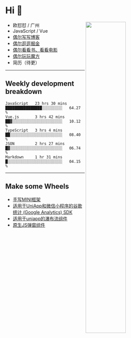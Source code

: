 # Hi 👋

[<img align="right" width="50%" src="https://github-readme-stats.vercel.app/api?username=OUDUIDUI&theme=dark&show_icons=true">](https://metrics.lecoq.io/OUDUIDUI?template=classic&#41;)


-   欧怼怼 / 广州
-   JavaScript / Vue
-   [偶尔写写博客](OUDUIDUI.cn)
-   [偶尔逛逛掘金](https://juejin.cn/user/4309700183594366)
-   [偶尔看看书、看看电影](https://www.yuque.com/books/share/3ee1684b-8e19-4849-b5aa-13d1813ded6d)
-   [偶尔玩玩魔方](https://cubing.com/results/person/2014OUSH01)
-   简历（待更）

---

##  Weekly development breakdown

<!--START_SECTION:waka-->
```text
JavaScript   23 hrs 30 mins  ████████████████░░░░░░░░░   64.27 % 
Vue.js       3 hrs 42 mins   ██▓░░░░░░░░░░░░░░░░░░░░░░   10.12 % 
TypeScript   3 hrs 4 mins    ██░░░░░░░░░░░░░░░░░░░░░░░   08.40 % 
JSON         2 hrs 27 mins   █▓░░░░░░░░░░░░░░░░░░░░░░░   06.74 % 
Markdown     1 hr 31 mins    █░░░░░░░░░░░░░░░░░░░░░░░░   04.15 % 
```
<!--END_SECTION:waka-->



---

##  Make some Wheels

- [手写MINI框架](https://github.com/OUDUIDUI/mini)
- [适用于UniApp和微信小程序的谷歌统计 (Google Analytics) SDK](https://github.com/OUDUIDUI/ga-tracker)
- [适用于uniapp的瀑布流组件](https://github.com/OUDUIDUI/uniapp_waterfalls_flow)
- [原生JS弹窗组件](https://github.com/OUDUIDUI/notice-kit)


